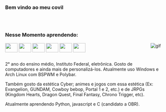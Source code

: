 ### Bem vindo ao meu covil

##

<div style="display: inline_block"><br>
  
###  Nesse Momento aprendendo:
 
  <img align="center" height="30" width="40" src="https://cdn.jsdelivr.net/gh/devicons/devicon/icons/arduino/arduino-original-wordmark.svg" />
  <img align="center" height="30" width="40" src="https://cdn.jsdelivr.net/gh/devicons/devicon/icons/bash/bash-original.svg" />
  <img align="center" height="30" width="40" src="https://cdn.jsdelivr.net/gh/devicons/devicon/icons/c/c-original.svg" />
  <img align="center" height="30" width="40" src="https://cdn.jsdelivr.net/gh/devicons/devicon/icons/linux/linux-original.svg" />
  <img align="center" height="30" width="40" src="https://cdn.jsdelivr.net/gh/devicons/devicon/icons/python/python-original.svg" />
  <img align="center" height="30" width="40" src="https://cdn.jsdelivr.net/gh/devicons/devicon/icons/javascript/javascript-original.svg" />
  <img align="right" alt="gif" src=https://64.media.tumblr.com/ca3a2c7f4995966dead2e99b9d7c521c/82dbee90ee4e99d5-be/s540x810/13f72c381fa3928d22e663a61a80dc18581e54bf.gif>
         
 </div>
 
 ##
 
2° ano do ensino médio, Instituto Federal, eletrônica. Gosto de computadores e ainda mais de personalizá-los. Atualmente uso Windows e Arch Linux com BSPWM e Polybar. 

Também gosto da estética Cyber; animes e jogos com essa estética (Ex: Evangelion, GUNDAM, Cowboy bebop, Portal 1 e 2, etc.) e de JRPGs (Kingdom Hearts, Dragon Quest, Final Fantasy, Chrono Trigger, etc). 

Atualmente aprendendo Python, javascript e C (candidato a OBR).
